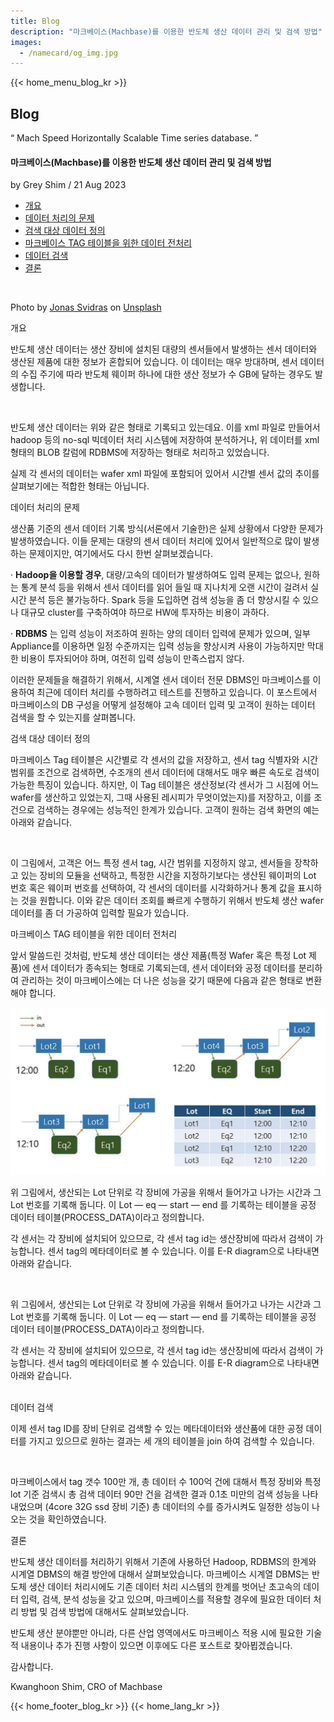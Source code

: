 ```yaml
---
title: Blog
description: "마크베이스(Machbase)를 이용한 반도체 생산 데이터 관리 및 검색 방법"
images:
  - /namecard/og_img.jpg
---
```


<head>
  <meta charset="UTF-8" />
  <meta name="viewport" content="width=device-width, initial-scale=1.0" />
  <link rel="stylesheet" type="text/css" href="../../css/common.css" />
  <link rel="stylesheet" type="text/css" href="../../css/style.css" />
</head>
{{< home_menu_blog_kr >}}
<section class="pricing_section0 section0">
  <div>
    <h2 class="sub_page_title">Blog</h2>
    <p class="sub_page_titletext">
      “ Mach Speed Horizontally Scalable Time series database. ”
    </p>
  </div>
</section>
<section>
  <div class="tech-inner">
    <h4 class="blog-title">
      마크베이스(Machbase)를 이용한 반도체 생산 데이터 관리 및 검색 방법
    </h4>
    <div class="blog-date">
      <div>
        <span>by Grey Shim / 21 Aug 2023</span>
      </div>
    </div>
    <ul class="tech-list-ul">
      <a href="#anchor1">
        <li class="tech-list-li" id="tech-list-li">개요</li></a
      >
      <a href="#anchor2">
        <li class="tech-list-li" id="tech-list-li">데이터 처리의 문제</li>
      </a>
      <a href="#anchor3">
        <li class="tech-list-li" id="tech-list-li">검색 대상 데이터 정의</li>
      </a>
      <a href="#anchor4">
        <li class="tech-list-li" id="tech-list-li">
          마크베이스 TAG 테이블을 위한 데이터 전처리
        </li>
      </a>
      <a href="#anchor5">
        <li class="tech-list-li" id="tech-list-li">데이터 검색</li>
      </a>
      <a href="#anchor6">
        <li class="tech-list-li" id="tech-list-li">결론</li>
      </a>
    </ul>
    <div class="tech-contents">
      <div>
        <div class="tech-img-wrap">
          <img class="tech-img" src="../../img/manage_1.jpg" alt="" />
        </div>
        <p class="tech-contents-link-text">
          Photo by
          <a
            class="tech-contents-link"
            href="https://unsplash.com/ko/@jonassvidras?utm_source=medium&utm_medium=referral"
            >Jonas Svidras</a
          >
          on
          <a
            class="tech-contents-link"
            href="https://unsplash.com/ko?utm_source=medium&utm_medium=referral"
            >Unsplash</a
          >
        </p>
        <p class="tech-title" id="anchor1">개요</p>
        <p class="tech-contents-text">
          반도체 생산 데이터는 생산 장비에 설치된 대량의 센서들에서 발생하는
          센서 데이터와 생산된 제품에 대한 정보가 혼합되어 있습니다. 이 데이터는
          매우 방대하며, 센서 데이터의 수집 주기에 따라 반도체 웨이퍼 하나에
          대한 생산 정보가 수 GB에 달하는 경우도 발생합니다.
        </p>
        <div class="tech-img-wrap">
          <img
            class="tech-img tech-margin-bottom"
            src="../../img/manage_2.jpg"
            alt=""
          />
        </div>
        <p class="tech-contents-text">
          반도체 생산 데이터는 위와 같은 형태로 기록되고 있는데요. 이를 xml
          파일로 만들어서 hadoop 등의 no-sql 빅데이터 처리 시스템에 저장하여
          분석하거나, 위 데이터를 xml 형태의 BLOB 칼럼에 RDBMS에 저장하는 형태로
          처리하고 있었습니다.
        </p>
        <p class="tech-contents-text">
          실제 각 센서의 데이터는 wafer xml 파일에 포함되어 있어서 시간별 센서
          값의 추이를 살펴보기에는 적합한 형태는 아닙니다.
        </p>
        <div class="tech-title" id="anchor2">데이터 처리의 문제</div>
        <p class="tech-contents-text">
          생산품 기준의 센서 데이터 기록 방식(서론에서 기술한)은 실제 상황에서
          다양한 문제가 발생하였습니다. 이들 문제는 대량의 센서 데이터 처리에
          있어서 일반적으로 많이 발생하는 문제이지만, 여기에서도 다시 한번
          살펴보겠습니다.
        </p>
        <p class="tech-contents-text">
          · <b>Hadoop을 이용할 경우</b>, 대량/고속의 데이터가 발생하여도 입력
          문제는 없으나, 원하는 통계 분석 등을 위해서 센서 데이터를 읽어 들일 때
          지나치게 오랜 시간이 걸려서 실시간 분석 등은 불가능하다. Spark 등을
          도입하면 검색 성능을 좀 더 향상시킬 수 있으나 대규모 cluster를
          구축하여야 하므로 HW에 투자하는 비용이 과하다.
        </p>
        <p class="tech-contents-text">
          · <b>RDBMS</b> 는 입력 성능이 저조하여 원하는 양의 데이터 입력에
          문제가 있으며, 일부 Appliance를 이용하면 일정 수준까지는 입력 성능을
          향상시켜 사용이 가능하지만 막대한 비용이 투자되어야 하며, 여전히 입력
          성능이 만족스럽지 않다.
        </p>
        <p class="tech-contents-text">
          이러한 문제들을 해결하기 위해서, 시계열 센서 데이터 전문 DBMS인
          마크베이스를 이용하여 최근에 데이터 처리를 수행하려고 테스트를
          진행하고 있습니다. 이 포스트에서 마크베이스의 DB 구성을 어떻게
          설정해야 고속 데이터 입력 및 고객이 원하는 데이터 검색을 할 수
          있는지를 살펴봅니다.
        </p>
        <div class="tech-title" id="anchor3">검색 대상 데이터 정의</div>
        <p class="tech-contents-text">
          마크베이스 Tag 테이블은 시간별로 각 센서의 값을 저장하고, 센서 tag
          식별자와 시간 범위를 조건으로 검색하면, 수조개의 센서 데이터에
          대해서도 매우 빠른 속도로 검색이 가능한 특징이 있습니다. 하지만, 이
          Tag 테이블은 생산정보(각 센서가 그 시점에 어느 wafer를 생산하고
          있었는지, 그때 사용된 레시피가 무엇이었는지)를 저장하고, 이를 조건으로
          검색하는 경우에는 성능적인 한계가 있습니다. 고객이 원하는 검색 화면의
          예는 아래와 같습니다.
        </p>
        <div class="tech-img-wrap">
          <img
            class="tech-img tech-margin-bottom"
            src="../../img/manage_3.jpg"
            alt=""
          />
        </div>
        <p class="tech-contents-text">
          이 그림에서, 고객은 어느 특정 센서 tag, 시간 범위를 지정하지 않고,
          센서들을 장착하고 있는 장비의 모듈을 선택하고, 특정한 시간을
          지정하기보다는 생산된 웨이퍼의 Lot 번호 혹은 웨이퍼 번호를 선택하여,
          각 센서의 데이터를 시각화하거나 통계 값을 표시하는 것을 원합니다. 이와
          같은 데이터 조회를 빠르게 수행하기 위해서 반도체 생산 wafer 데이터를
          좀 더 가공하여 입력할 필요가 있습니다.
        </p>
        <div class="tech-title" id="anchor4">
          마크베이스 TAG 테이블을 위한 데이터 전처리
        </div>
        <p class="tech-contents-text">
          앞서 말씀드린 것처럼, 반도체 생산 데이터는 생산 제품(특정 Wafer 혹은
          특정 Lot 제품)에 센서 데이터가 종속되는 형태로 기록되는데, 센서
          데이터와 공정 데이터를 분리하여 관리하는 것이 마크베이스에는 더 나은
          성능을 갖기 때문에 다음과 같은 형태로 변환해야 합니다.
        </p>
        <div class="tech-img-wrap">
          <img
            class="tech-img tech-margin-bottom"
            src="../img/manage_4.jpg"
            alt=""
          />
        </div>
        <p class="tech-contents-text">
          위 그림에서, 생산되는 Lot 단위로 각 장비에 가공을 위해서 들어가고
          나가는 시간과 그 Lot 번호를 기록해 둡니다. 이 Lot — eq — start — end
          를 기록하는 테이블을 공정 데이터 테이블(PROCESS_DATA)이라고
          정의합니다.
        </p>
        <p class="tech-contents-text">
          각 센서는 각 장비에 설치되어 있으므로, 각 센서 tag id는 생산장비에
          따라서 검색이 가능합니다. 센서 tag의 메타데이터로 볼 수 있습니다. 이를
          E-R diagram으로 나타내면 아래와 같습니다.
        </p>
        <div class="tech-img-wrap">
          <img
            class="tech-img tech-margin-bottom"
            src="../../img/manage_4.jpg"
            alt=""
          />
        </div>
        <p class="tech-contents-text">
          위 그림에서, 생산되는 Lot 단위로 각 장비에 가공을 위해서 들어가고
          나가는 시간과 그 Lot 번호를 기록해 둡니다. 이 Lot — eq — start — end
          를 기록하는 테이블을 공정 데이터 테이블(PROCESS_DATA)이라고
          정의합니다.
        </p>
        <p class="tech-contents-text">
          각 센서는 각 장비에 설치되어 있으므로, 각 센서 tag id는 생산장비에
          따라서 검색이 가능합니다. 센서 tag의 메타데이터로 볼 수 있습니다. 이를
          E-R diagram으로 나타내면 아래와 같습니다.
        </p>
        <div class="tech-img-wrap">
          <img
            class="tech-img tech-margin-bottom"
            src="../../img/manage_5.jpg"
            alt=""
          />
        </div>
        <div class="tech-title" id="anchor5">데이터 검색</div>
        <p class="tech-contents-text">
          이제 센서 tag ID를 장비 단위로 검색할 수 있는 메타데이터와 생산품에
          대한 공정 데이터를 가지고 있으므로 원하는 결과는 세 개의 테이블을 join
          하여 검색할 수 있습니다.
        </p>
        <div class="tech-img-wrap">
          <img
            class="tech-img tech-margin-bottom"
            src="../../img/manage_6.jpg"
            alt=""
          />
        </div>
        <p class="tech-contents-text">
          마크베이스에서 tag 갯수 100만 개, 총 데이터 수 100억 건에 대해서 특정
          장비와 특정 lot 기준 검색시 총 검색 데이터 90만 건을 검색한 결과 0.1초
          미만의 검색 성능을 나타내었으며 (4core 32G ssd 장비 기준) 총 데이터의
          수를 증가시켜도 일정한 성능이 나오는 것을 확인하였습니다.
        </p>
        <div class="tech-title" id="anchor6">결론</div>
        <p class="tech-contents-text">
          반도체 생산 데이터를 처리하기 위해서 기존에 사용하던 Hadoop, RDBMS의
          한계와 시계열 DBMS의 해결 방안에 대해서 살펴보았습니다. 마크베이스
          시계열 DBMS는 반도체 생산 데이터 처리시에도 기존 데이터 처리 시스템의
          한계를 벗어난 초고속의 데이터 입력, 검색, 분석 성능을 갖고 있으며,
          마크베이스를 적용할 경우에 필요한 데이터 처리 방법 및 검색 방법에
          대해서도 살펴보았습니다.
        </p>
        <p class="tech-contents-text">
          반도체 생산 분야뿐만 아니라, 다른 산업 영역에서도 마크베이스 적용 시에
          필요한 기술적 내용이나 추가 진행 사항이 있으면 이후에도 다른 포스트로
          찾아뵙겠습니다.
        </p>
        <p class="tech-contents-text">감사합니다.</p>
        <p class="tech-contents-text">Kwanghoon Shim, CRO of Machbase</p>
      </div>
    </div>
  </div>
</section>
{{< home_footer_blog_kr >}}
{{< home_lang_kr >}}
